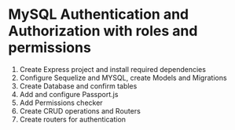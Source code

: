 # MySQL Authentication and Authorization with roles and permissions

1. Create Express project and install required dependencies
2. Configure Sequelize and MYSQL, create Models and Migrations
3. Create Database and confirm tables
4. Add and configure Passport.js
5. Add Permissions checker
6. Create CRUD operations and Routers
7. Create routers for authentication
